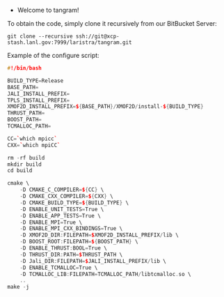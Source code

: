 * Welcome to tangram!

To obtain the code, simply clone it recursively from our BitBucket Server:

```git clone --recursive ssh://git@xcp-stash.lanl.gov:7999/laristra/tangram.git```

Example of the configure script:

```c++
#!/bin/bash

BUILD_TYPE=Release
BASE_PATH=
JALI_INSTALL_PREFIX=
TPLS_INSTALL_PREFIX=
XMOF2D_INSTALL_PREFIX=${BASE_PATH}/XMOF2D/install-${BUILD_TYPE}
THRUST_PATH=
BOOST_PATH=
TCMALLOC_PATH=

CC=`which mpicc`
CXX=`which mpiCC`

rm -rf build
mkdir build
cd build

cmake \
    -D CMAKE_C_COMPILER=${CC} \
    -D CMAKE_CXX_COMPILER=${CXX} \
    -D CMAKE_BUILD_TYPE=${BUILD_TYPE} \
    -D ENABLE_UNIT_TESTS=True \
    -D ENABLE_APP_TESTS=True \
    -D ENABLE_MPI=True \
    -D ENABLE_MPI_CXX_BINDINGS=True \
    -D XMOF2D_DIR:FILEPATH=$XMOF2D_INSTALL_PREFIX/lib \
    -D BOOST_ROOT:FILEPATH=${BOOST_PATH} \
    -D ENABLE_THRUST:BOOL=True \
    -D THRUST_DIR:PATH=$THRUST_PATH \
    -D Jali_DIR:FILEPATH=$JALI_INSTALL_PREFIX/lib \
    -D ENABLE_TCMALLOC=True \
    -D TCMALLOC_LIB:FILEPATH=TCMALLOC_PATH/libtcmalloc.so \
    ..
make -j
```
